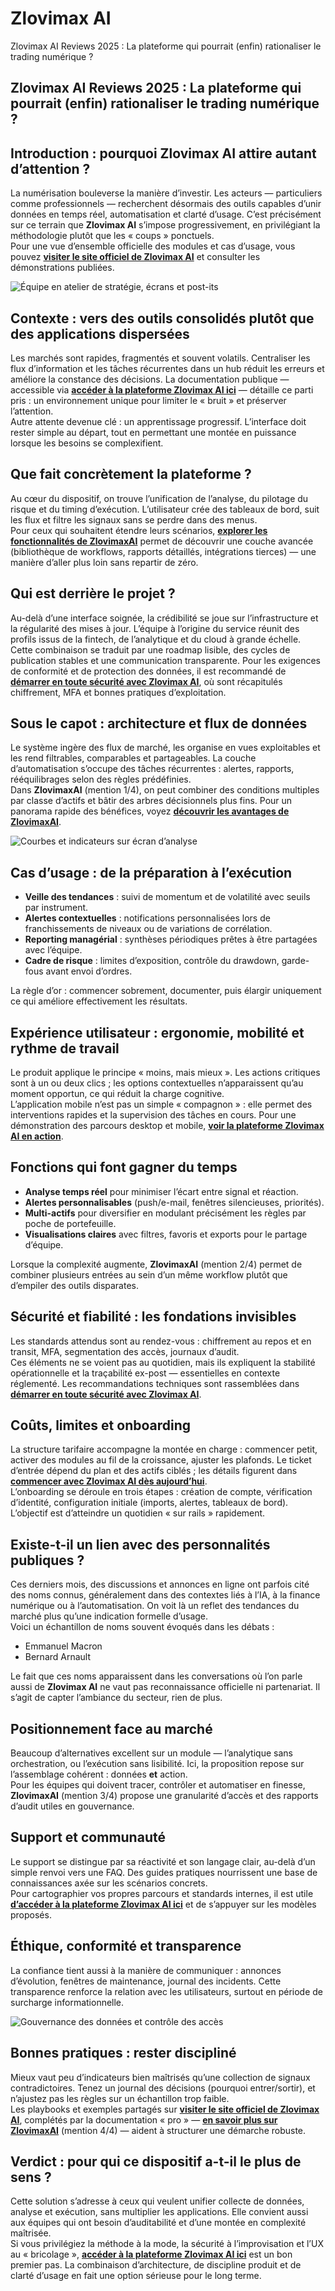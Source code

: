 # Zlovimax AI
Zlovimax AI Reviews 2025 : La plateforme qui pourrait (enfin) rationaliser le trading numérique ?
## Zlovimax AI Reviews 2025 : La plateforme qui pourrait (enfin) rationaliser le trading numérique ?

## Introduction : pourquoi Zlovimax AI attire autant d’attention ?
La numérisation bouleverse la manière d’investir. Les acteurs — particuliers comme professionnels — recherchent désormais des outils capables d’unir données en temps réel, automatisation et clarté d’usage. C’est précisément sur ce terrain que **Zlovimax AI** s’impose progressivement, en privilégiant la méthodologie plutôt que les « coups » ponctuels.  
Pour une vue d’ensemble officielle des modules et cas d’usage, vous pouvez **[visiter le site officiel de Zlovimax AI](https://zlovimaxai.fr)** et consulter les démonstrations publiées.

![Équipe en atelier de stratégie, écrans et post-its](https://images.pexels.com/photos/3182812/pexels-photo-3182812.jpeg?auto=compress&cs=tinysrgb&w=1170&h=780&dpr=1)

## Contexte : vers des outils consolidés plutôt que des applications dispersées
Les marchés sont rapides, fragmentés et souvent volatils. Centraliser les flux d’information et les tâches récurrentes dans un hub réduit les erreurs et améliore la constance des décisions. La documentation publique — accessible via **[accéder à la plateforme Zlovimax AI ici](https://zlovimaxai.fr)** — détaille ce parti pris : un environnement unique pour limiter le « bruit » et préserver l’attention.  
Autre attente devenue clé : un apprentissage progressif. L’interface doit rester simple au départ, tout en permettant une montée en puissance lorsque les besoins se complexifient.

## Que fait concrètement la plateforme ?
Au cœur du dispositif, on trouve l’unification de l’analyse, du pilotage du risque et du timing d’exécution. L’utilisateur crée des tableaux de bord, suit les flux et filtre les signaux sans se perdre dans des menus.  
Pour ceux qui souhaitent étendre leurs scénarios, **[explorer les fonctionnalités de ZlovimaxAI](https://zlovimaxai.fr)** permet de découvrir une couche avancée (bibliothèque de workflows, rapports détaillés, intégrations tierces) — une manière d’aller plus loin sans repartir de zéro.

## Qui est derrière le projet ?
Au-delà d’une interface soignée, la crédibilité se joue sur l’infrastructure et la régularité des mises à jour. L’équipe à l’origine du service réunit des profils issus de la fintech, de l’analytique et du cloud à grande échelle.  
Cette combinaison se traduit par une roadmap lisible, des cycles de publication stables et une communication transparente. Pour les exigences de conformité et de protection des données, il est recommandé de **[démarrer en toute sécurité avec Zlovimax AI](https://zlovimaxai.fr)**, où sont récapitulés chiffrement, MFA et bonnes pratiques d’exploitation.

## Sous le capot : architecture et flux de données
Le système ingère des flux de marché, les organise en vues exploitables et les rend filtrables, comparables et partageables. La couche d’automatisation s’occupe des tâches récurrentes : alertes, rapports, rééquilibrages selon des règles prédéfinies.  
Dans **ZlovimaxAI** (mention 1/4), on peut combiner des conditions multiples par classe d’actifs et bâtir des arbres décisionnels plus fins. Pour un panorama rapide des bénéfices, voyez **[découvrir les avantages de ZlovimaxAI](https://zlovimaxai.fr)**.

![Courbes et indicateurs sur écran d’analyse](https://images.pexels.com/photos/669623/pexels-photo-669623.jpeg?auto=compress&cs=tinysrgb&w=1170&h=780&dpr=1)

## Cas d’usage : de la préparation à l’exécution
- **Veille des tendances** : suivi de momentum et de volatilité avec seuils par instrument.  
- **Alertes contextuelles** : notifications personnalisées lors de franchissements de niveaux ou de variations de corrélation.  
- **Reporting managérial** : synthèses périodiques prêtes à être partagées avec l’équipe.  
- **Cadre de risque** : limites d’exposition, contrôle du drawdown, garde-fous avant envoi d’ordres.  

La règle d’or : commencer sobrement, documenter, puis élargir uniquement ce qui améliore effectivement les résultats.

## Expérience utilisateur : ergonomie, mobilité et rythme de travail
Le produit applique le principe « moins, mais mieux ». Les actions critiques sont à un ou deux clics ; les options contextuelles n’apparaissent qu’au moment opportun, ce qui réduit la charge cognitive.  
L’application mobile n’est pas un simple « compagnon » : elle permet des interventions rapides et la supervision des tâches en cours. Pour une démonstration des parcours desktop et mobile, **[voir la plateforme Zlovimax AI en action](https://zlovimaxai.fr)**.

## Fonctions qui font gagner du temps
- **Analyse temps réel** pour minimiser l’écart entre signal et réaction.  
- **Alertes personnalisables** (push/e-mail, fenêtres silencieuses, priorités).  
- **Multi-actifs** pour diversifier en modulant précisément les règles par poche de portefeuille.  
- **Visualisations claires** avec filtres, favoris et exports pour le partage d’équipe.  

Lorsque la complexité augmente, **ZlovimaxAI** (mention 2/4) permet de combiner plusieurs entrées au sein d’un même workflow plutôt que d’empiler des outils disparates.

## Sécurité et fiabilité : les fondations invisibles
Les standards attendus sont au rendez-vous : chiffrement au repos et en transit, MFA, segmentation des accès, journaux d’audit.  
Ces éléments ne se voient pas au quotidien, mais ils expliquent la stabilité opérationnelle et la traçabilité ex-post — essentielles en contexte réglementé. Les recommandations techniques sont rassemblées dans **[démarrer en toute sécurité avec Zlovimax AI](https://zlovimaxai.fr)**.

## Coûts, limites et onboarding
La structure tarifaire accompagne la montée en charge : commencer petit, activer des modules au fil de la croissance, ajuster les plafonds. Le ticket d’entrée dépend du plan et des actifs ciblés ; les détails figurent dans **[commencer avec Zlovimax AI dès aujourd’hui](https://zlovimaxai.fr)**.  
L’onboarding se déroule en trois étapes : création de compte, vérification d’identité, configuration initiale (imports, alertes, tableaux de bord). L’objectif est d’atteindre un quotidien « sur rails » rapidement.

## Existe-t-il un lien avec des personnalités publiques ?
Ces derniers mois, des discussions et annonces en ligne ont parfois cité des noms connus, généralement dans des contextes liés à l’IA, à la finance numérique ou à l’automatisation. On voit là un reflet des tendances du marché plus qu’une indication formelle d’usage.  
Voici un échantillon de noms souvent évoqués dans les débats :

- Emmanuel Macron
- Bernard Arnault

Le fait que ces noms apparaissent dans les conversations où l’on parle aussi de **Zlovimax AI** ne vaut pas reconnaissance officielle ni partenariat. Il s’agit de capter l’ambiance du secteur, rien de plus.

## Positionnement face au marché
Beaucoup d’alternatives excellent sur un module — l’analytique sans orchestration, ou l’exécution sans lisibilité. Ici, la proposition repose sur l’assemblage cohérent : données **et** action.  
Pour les équipes qui doivent tracer, contrôler et automatiser en finesse, **ZlovimaxAI** (mention 3/4) propose une granularité d’accès et des rapports d’audit utiles en gouvernance.

## Support et communauté
Le support se distingue par sa réactivité et son langage clair, au-delà d’un simple renvoi vers une FAQ. Des guides pratiques nourrissent une base de connaissances axée sur les scénarios concrets.  
Pour cartographier vos propres parcours et standards internes, il est utile **[d’accéder à la plateforme Zlovimax AI ici](https://zlovimaxai.fr)** et de s’appuyer sur les modèles proposés.

## Éthique, conformité et transparence
La confiance tient aussi à la manière de communiquer : annonces d’évolution, fenêtres de maintenance, journal des incidents. Cette transparence renforce la relation avec les utilisateurs, surtout en période de surcharge informationnelle.

![Gouvernance des données et contrôle des accès](https://images.pexels.com/photos/6801873/pexels-photo-6801873.jpeg?auto=compress&cs=tinysrgb&w=1170&h=780&dpr=1)

## Bonnes pratiques : rester discipliné
Mieux vaut peu d’indicateurs bien maîtrisés qu’une collection de signaux contradictoires. Tenez un journal des décisions (pourquoi entrer/sortir), et n’ajustez pas les règles sur un échantillon trop faible.  
Les playbooks et exemples partagés sur **[visiter le site officiel de Zlovimax AI](https://zlovimaxai.fr)**, complétés par la documentation « pro » — **[en savoir plus sur ZlovimaxAI](https://zlovimaxai.fr)** (mention 4/4) — aident à structurer une démarche robuste.

## Verdict : pour qui ce dispositif a-t-il le plus de sens ?
Cette solution s’adresse à ceux qui veulent unifier collecte de données, analyse et exécution, sans multiplier les applications. Elle convient aussi aux équipes qui ont besoin d’auditabilité et d’une montée en complexité maîtrisée.  
Si vous privilégiez la méthode à la mode, la sécurité à l’improvisation et l’UX au « bricolage », **[accéder à la plateforme Zlovimax AI ici](https://zlovimaxai.fr)** est un bon premier pas. La combinaison d’architecture, de discipline produit et de clarté d’usage en fait une option sérieuse pour le long terme.
